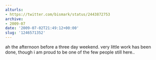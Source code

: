 ```yaml
---
alturls:
- https://twitter.com/bismark/status/2443872753
archive:
- 2009-07
date: '2009-07-02T21:49:12+00:00'
slug: '1246571352'
---
```


ah the afternoon before a three day weekend. very little work has been done, though i am proud to be one of the few people still here..

